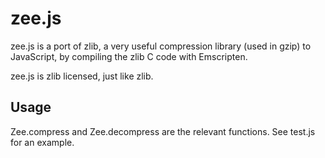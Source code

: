 
zee.js
======

zee.js is a port of zlib, a very useful compression library (used in gzip)
to JavaScript, by compiling the zlib C code with Emscripten.

zee.js is zlib licensed, just like zlib.


Usage
-----

Zee.compress and Zee.decompress are the relevant functions. See test.js
for an example.

